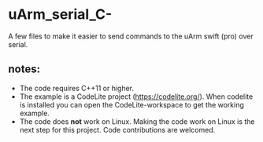 # uArm_serial_C-
A few files to make it easier to send commands to the uArm swift (pro) over serial.

## notes:
- The code requires C++11 or higher.
- The example is a CodeLite project (https://codelite.org/).
When codelite is installed you can open the CodeLite-workspace to get the working example.
- The code does **not** work on Linux.
Making the code work on Linux is the next step for this project. Code contributions are welcomed.
